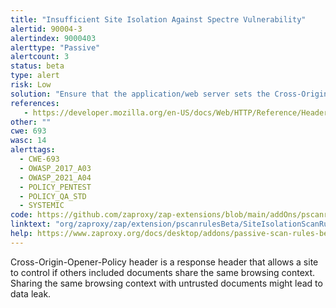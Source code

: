 ```yaml
---
title: "Insufficient Site Isolation Against Spectre Vulnerability"
alertid: 90004-3
alertindex: 9000403
alerttype: "Passive"
alertcount: 3
status: beta
type: alert
risk: Low
solution: "Ensure that the application/web server sets the Cross-Origin-Opener-Policy header appropriately, and that it sets the Cross-Origin-Opener-Policy header to 'same-origin' for documents. 'same-origin-allow-popups' is considered as less secured and should be avoided. If possible, ensure that the end user uses a standards-compliant and modern web browser that supports the Cross-Origin-Opener-Policy header (https://caniuse.com/mdn-http_headers_cross-origin-opener-policy)."
references:
   - https://developer.mozilla.org/en-US/docs/Web/HTTP/Reference/Headers/Cross-Origin-Opener-Policy
other: ""
cwe: 693
wasc: 14
alerttags: 
  - CWE-693
  - OWASP_2017_A03
  - OWASP_2021_A04
  - POLICY_PENTEST
  - POLICY_QA_STD
  - SYSTEMIC
code: https://github.com/zaproxy/zap-extensions/blob/main/addOns/pscanrulesBeta/src/main/java/org/zaproxy/zap/extension/pscanrulesBeta/SiteIsolationScanRule.java
linktext: "org/zaproxy/zap/extension/pscanrulesBeta/SiteIsolationScanRule.java"
help: https://www.zaproxy.org/docs/desktop/addons/passive-scan-rules-beta/#id-90004
---
```

Cross-Origin-Opener-Policy header is a response header that allows a site to control if others included documents share the same browsing context. Sharing the same browsing context with untrusted documents might lead to data leak.
